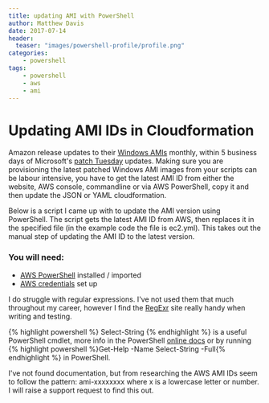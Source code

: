 ```yaml
---
title: updating AMI with PowerShell
author: Matthew Davis
date: 2017-07-14
header:
  teaser: "images/powershell-profile/profile.png"
categories: 
    - powershell
tags:
    - powershell
    - aws
    - ami 
---
```


# Updating AMI IDs in Cloudformation

Amazon release updates to their [Windows AMIs][ami-update] monthly, within 5 business days of Microsoft's [patch Tuesday][ms-update] updates. Making sure you are provisioning the latest patched Windows AMI images from your scripts can be labour intensive, you have to get the latest AMI ID from either the website, AWS console, commandline or via AWS PowerShell, copy it and then update the JSON or YAML cloudformation.

Below is a script I came up with to update the AMI version using PowerShell. The script gets the latest AMI ID from AWS, then replaces it in the specified file (in the example code the file is ec2.yml). This takes out the manual step of updating the AMI ID to the latest version.

### You will need:
- [AWS PowerShell][aws-powershell] installed / imported
- [AWS credentials][aws-creds] set up


<script src="https://gist.github.com/MatthewJDavis/3bdbe9fa8fe4a3657308d0799a92f57a.js"></script>

I do struggle with regular expressions. I've not used them that much throughout my career, however I find the [RegExr][regexr-site] site really handy when writing and testing.

{% highlight powershell %} Select-String {% endhighlight %} is a useful PowerShell cmdlet, more info in the PowerShell [online docs][select-string] or by running {% highlight powershell %}Get-Help -Name Select-String -Full{% endhighlight %} in PowerShell.

I've not found documentation, but from researching the AWS AMI IDs seem to follow the pattern: ami-xxxxxxxx where x is a lowercase letter or number. I will raise a support request to find this out.

[ami-update]:http://docs.aws.amazon.com/AWSEC2/latest/WindowsGuide/windows-ami-version-history.html
[ms-update]:https://technet.microsoft.com/en-us/security/bulletins.aspx
[aws-powershell]:https://aws.amazon.com/powershell/
[aws-creds]:http://docs.aws.amazon.com/powershell/latest/userguide/specifying-your-aws-credentials.html
[regexr-site]:http://regexr.com/
[select-string]:http://go.microsoft.com/fwlink/?LinkId=821853